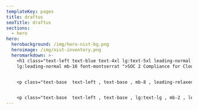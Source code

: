 ```yaml
---
templateKey: pages
title: draftus
seoTitle: draftus
sections:
  - hero
hero:
  herobackground: /img/hero-nist-bg.png
  heroimage: /img/nist-inventory.png
  heromarkdown: >-
    <h1 class="text-left text-blue text-4xl lg:text-5xl leading-normal
    lg:leading-normal mb-16 font-montserrat ">SOC 2 Compliance for Cloud</h1>


    <p class="text-base  text-left , text-base , mb-8 , leading-relaxed , text-gray , lg:text-lg , font-montserrat ">Cyscale offers a powerful set of technical controls helping you prepare for a SOC 2 audit in areas such as security, availability, processing integrity, confidentiality and privacy.</p>


    <p class="text-base  text-left , text-base , lg:text-lg , mb-2 , leading-relaxed , text-gray , font-montserrat ">Out-of-the-box policies that you can use for a solid security program.</p>
---
```


